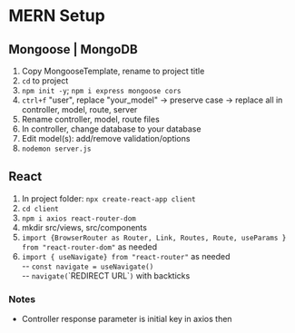 # MERN Setup

## Mongoose | MongoDB
1. Copy MongooseTemplate, rename to project title
2. `cd` to project
3. `npm init -y`; `npm i express mongoose cors`
4. `ctrl+f` "user", replace "your_model" -> preserve case -> replace all in controller, model, route, server
5. Rename controller, model, route files
6. In controller, change database to your database
7. Edit model(s): add/remove validation/options
8. `nodemon server.js`

## React
1. In project folder: `npx create-react-app client`
2. `cd client`
3. `npm i axios react-router-dom`
4. mkdir src/views, src/components
5. `import {BrowserRouter as Router, Link, Routes, Route, useParams } from "react-router-dom"` as needed
6. `import { useNavigate} from "react-router"` as  needed\
-- `const navigate = useNavigate()`\
-- `navigate(`\`REDIRECT URL\``)` with backticks

### Notes
- Controller response parameter is initial key in axios then